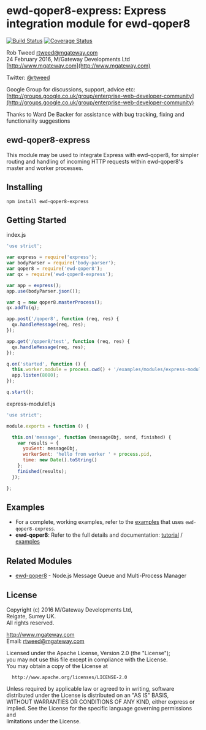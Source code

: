 # ewd-qoper8-express: Express integration module for ewd-qoper8

[![Build Status](https://travis-ci.org/robtweed/ewd-qoper8-express.svg?branch=master)](https://travis-ci.org/robtweed/ewd-qoper8-express)
[![Coverage Status](https://coveralls.io/repos/github/robtweed/ewd-qoper8-express/badge.svg?branch=master)](https://coveralls.io/github/robtweed/ewd-qoper8-express?branch=master)

Rob Tweed <rtweed@mgateway.com>  
24 February 2016, M/Gateway Developments Ltd [http://www.mgateway.com](http://www.mgateway.com)  

Twitter: [@rtweed](https://twitter.com/rtweed)

Google Group for discussions, support, advice etc: [http://groups.google.co.uk/group/enterprise-web-developer-community](http://groups.google.co.uk/group/enterprise-web-developer-community)

Thanks to Ward De Backer for assistance with bug tracking, fixing and functionality suggestions


## ewd-qoper8-express

This module may be used to integrate Express with ewd-qoper8, for simpler routing and handling of incoming HTTP 
requests within ewd-qoper8's master and worker processes.


## Installing

    npm install ewd-qoper8-express

## Getting Started

index.js
```js
'use strict';

var express = require('express');
var bodyParser = require('body-parser');
var qoper8 = require('ewd-qoper8');
var qx = require('ewd-qoper8-express');

var app = express();
app.use(bodyParser.json());

var q = new qoper8.masterProcess();
qx.addTo(q);

app.post('/qoper8', function (req, res) {
  qx.handleMessage(req, res);
});

app.get('/qoper8/test', function (req, res) {
  qx.handleMessage(req, res);
});

q.on('started', function () {
  this.worker.module = process.cwd() + '/examples/modules/express-module1';
  app.listen(8080);
});

q.start();

```
express-module1.js
```js
'use strict';

module.exports = function () {

  this.on('message', function (messageObj, send, finished) {
    var results = {
      youSent: messageObj,
      workerSent: 'hello from worker ' + process.pid,
      time: new Date().toString()
    };
    finished(results);
  });

};

```


## Examples

  - For a complete, working examples, refer to the [examples](https://github.com/robtweed/ewd-qoper8-express-examples) that uses `ewd-qoper8-express`.
  - **ewd-qoper8**: Refer to the full details and documentation: [tutorial](http://gradvs1.mgateway.com/download/ewd-qoper8.pdf) / [examples](https://github.com/robtweed/ewd-qoper8-examples)


## Related Modules

 - [ewd-qoper8](https://github.com/robtweed/ewd-qoper8) - Node.js Message Queue and Multi-Process Manager


## License

 Copyright (c) 2016 M/Gateway Developments Ltd,                           
 Reigate, Surrey UK.                                                      
 All rights reserved.                                                     
                                                                           
  http://www.mgateway.com                                                  
  Email: rtweed@mgateway.com                                               
                                                                           
                                                                           
  Licensed under the Apache License, Version 2.0 (the "License");          
  you may not use this file except in compliance with the License.         
  You may obtain a copy of the License at                                  
                                                                           
      http://www.apache.org/licenses/LICENSE-2.0                           
                                                                           
  Unless required by applicable law or agreed to in writing, software      
  distributed under the License is distributed on an "AS IS" BASIS,        
  WITHOUT WARRANTIES OR CONDITIONS OF ANY KIND, either express or implied. 
  See the License for the specific language governing permissions and      
   limitations under the License.      
